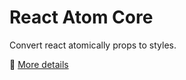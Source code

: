 # React Atom Core

Convert react atomically props to styles.

📖 [More details](https://github.com/react-earth/react-atom)
